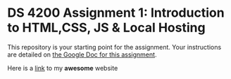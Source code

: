 # DS 4200 Assignment 1: Introduction to HTML,CSS, JS & Local Hosting

This repository is your starting point for the assignment. Your instructions are detailed on [the Google Doc for this assignment](https://docs.google.com/document/d/1lVjqDSmq1ZPwEk-sG8E4vqbU4gPt4H0Qdtk1Vcu0H50/edit?usp=sharing).

Here is a [link](https://neu-ds-4200-s20.github.io/assignment-1-getting-started-with-web-surajko9000) to my **awesome** website
